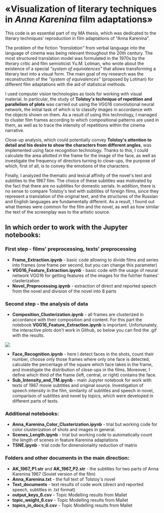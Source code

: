 # «Visualization of literary techniques in *Anna Karenina* film adaptations»

This code is an essential part of my MA thesis, which was dedicated to the literary techniques’ reproduction in film adaptations of "Anna Karenina".

The problem of the fiction *"translation"* from verbal language into the language of cinema was being relevant throughout the 20th century. The most structured translation model was formulated in the 1970s by the literary critic and film semioticist Yu.M. Lotman, who wrote about the existence of a special *"system of equivalences"* that allows transforming a literary text into a visual form. The main goal of my research was the reconstruction of the *"system of equivalences"* (proposed by Lotman) for different film adaptations with the aid of statistical methods.

I used computer vision technologies as tools for working with visual material. In particular, the study of **Tolstoy's technique of repetition and parallelism of plots** was carried out using the VGG16 convolutional neural network, the initial task of which is to classify images in accordance with the objects shown on them. As a result of using this technology, I managed to cluster film frames according to which compositional patterns are used in them, as well as to trace the intensity of repetitions within the cinema narrative.

Close-up analysis, which could potentially convey **Tolstoy's attention to detail and his desire to show the characters from different angles**, was implemented using face recognition technology. Thanks to this, I could calculate the area allotted in the frame for the image of the face, as well as investigate the frequency of directors turning to close-ups, the purpose of which, first of all, is to convey the emotions of the characters.

Finally, I analyzed the thematic and lexical affinity of the novel's text and subtitles to the 1967 film. The choice of these subtitles was motivated by the fact that there are no subtitles for domestic serials. In addition, there is no sense to compare Tolstoy's text with subtitles of foreign films, since they represent a translation of the original text, and the structures of the Russian and English languages are fundamentally different. As a result, I found out what themes were common for the film and the novel, as well as how similar the text of the screenplay was to the artistic source.

## In which order to work with the Jupyter notebooks:

### First step - films' preprocessing, texts' preprocessing
- **Frame_Extraction.ipynb** - basic code allowing to divide films and series into frames (one frame per second, but you can change this parameter)
- **VGG16_Feature_Extraction.ipynb** - basic code with the usage of neural network VGG16 for getting features of the images for the futrher frames' clasterization
- **Novel_Preprocessing.ipynb** - extraction of direct and reported speech from the novel and division of the novel into 8 parts

### Second step - the analysis of data
- **Composition_Clusterization.ipynb** - all frames are clusterized in accordance with their composition and content. For this part the notebook **VGG16_Feature_Extraction.ipynb** is important. Unfortunately, the interactive plots don't work in Github, so below you can find the .gif with the results.

![](https://github.com/TonLeon/Anna_Karenina_Computer_Vision/blob/main/Example.gif)

- **Face_Recognition.ipynb** - here I detect faces in the shots, count their number, choose only those frames where only one face is detected, calculate the percentage of the square which face takes in the frame, and investigate the distribution of close-ups in the films. Moreover, I define which third of the frame (left, central, or right) contains the face.
- **Sub_Intensity_and_TM.ipynb** - main Jupyter notebook for work with texts of 1967 movie subtitles and original source. Investigation of speech intensity in the film, similarity of subtitles and speech in novel, comparison of subtitles and novel by topics, which were developed in different parts of texts.

### Additional notebooks:

- **Anna_Karenina_Color_Clusterization.ipynb** - trial but working code for color clusterization of shots and images in general.
- **Scenes_Length.ipynb** - trial but working code to automatically count the length of scenes in feature Karenina adaptations
- **TSNE.ipynb** - trial code for dimensionality reduction of matrix

### Folders and other documents in the main direction:

- **AK_1967_P1.str** and **AK_1967_P2.str** - the subtitles for two parts of Anna Karenina 1967 (Soviet version of the film)
- **Anna_Karenina.txt** - the full text of Tolstoy's novel
- **Text_documents** - text results of code work (direct and reported speech, subtitles in .txt format)
- **output_keys_6.csv** - Topic Modelling results from Mallet
- **topic_weight_6.csv** - Topic Modelling results from Mallet
- **topics_in_docs_6.csv** - Topic Modelling results from Mallet


